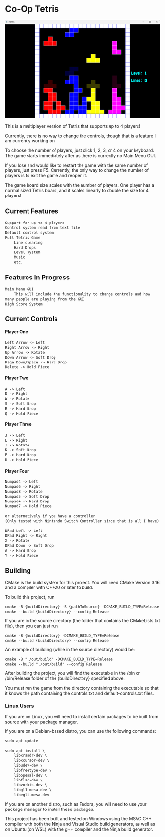# Co-Op Tetris

![Gameplay Demo Image](Images/Gameplay.png?raw=true "Gameplay")

This is a multiplayer version of Tetris that supports up to 4 players!

Currently, there is no way to change the controls, though that is a feature I am currently working on.

To choose the number of players, just click 1, 2, 3, or 4 on your keyboard. The game starts immediately after as there is currently no Main Menu GUI.

If you lose and would like to restart the game with the same number of players, just press F5. Currently, the only way to change the number of players is to exit the game and reopen it.

The game board size scales with the number of players. One player has a normal sized Tetris board, and it scales linearly to double the size for 4 players!

## Current Features
    Support for up to 4 players
    Control system read from text file
    Default control system
    Full Tetris Game
        Line clearing
        Hard Drops
        Level system
        Music
        etc.

## Features In Progress
    Main Menu GUI
        This will include the functionality to change controls and how many people are playing from the GUI
    High Score System
    
## Current Controls

#### Player One
    Left Arrow -> Left
    Right Arrow -> Right
    Up Arrow -> Rotate
    Down Arrow -> Soft Drop
    Page Down/Space -> Hard Drop
    Delete -> Hold Piece

#### Player Two
    A -> Left
    D -> Right
    W -> Rotate
    S -> Soft Drop
    R -> Hard Drop
    Q -> Hold Piece

#### Player Three
    J -> Left
    L -> Right
    I -> Rotate
    K -> Soft Drop
    P -> Hard Drop
    U -> Hold Piece

#### Player Four
    Numpad4 -> Left
    Numpad6 -> Right
    Numpad8 -> Rotate
    Numpad5 -> Soft Drop
    Numpad+ -> Hard Drop
    Numpad7 -> Hold Piece

    or alternatively if you have a controller 
    (Only tested with Nintendo Switch Controller since that is all I have)

    DPad Left -> Left
    DPad Right -> Right
    X -> Rotate
    DPad Down -> Soft Drop
    A -> Hard Drop
    Y -> Hold Piece

## Building
CMake is the build system for this project. You will need CMake Version 3.16 and a compiler with C++20 or later to build.

To build this project, run

    cmake -B {buildDirectory} -S {pathToSource} -DCMAKE_BUILD_TYPE=Release
    cmake --build {buildDirectory} --config Release

If you are in the source directory (the folder that contains the CMakeLists.txt file), then you can just run

    cmake -B {buildDirectory} -DCMAKE_BUILD_TYPE=Release
    cmake --build {buildDirectory} --config Release

An example of building (while in the source directory) would be:

    cmake -B "./out/build" -DCMAKE_BUILD_TYPE=Release
    cmake --build "./out/build" --config Release

After building the project, you will find the executable in the /bin or /bin/Release folder of the {buildDirectory} specified above.

You must run the game from the directory containing the executable so that it knows the path containing the controls.txt and default-controls.txt files.

### Linux Users

If you are on Linux, you will need to install certain packages to be built from source with your package manager. 

If you are on a Debian-based distro, you can use the following commands:

    sudo apt update

    sudo apt install \
        libxrandr-dev \
        libxcursor-dev \
        libudev-dev \
        libfreetype-dev \
        libopenal-dev \
        libflac-dev \
        libvorbis-dev \
        libgl1-mesa-dev \
        libegl1-mesa-dev

If you are on another distro, such as Fedora, you will need to use your package manager to install these packages.

This project has been built and tested on Windows using the MSVC C++ compiler with both the Ninja and Visual Studio build generators, as well as on Ubuntu (on WSL) with the g++ compiler and the Ninja build generator.
